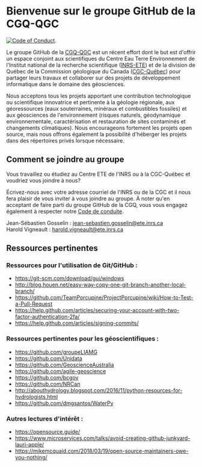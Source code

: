 # Bienvenue sur le groupe GitHub de la CGQ-QGC
[![Code of Conduct](https://img.shields.io/badge/%E2%9D%A4-code%20of%20conduct-blue.svg?style=flat)](./code-of-conduct.md).

Le groupe GitHub de la [CGQ-QGC](http://cgq-qgc.ca) est un récent effort dont le but est d'offrir un
espace conjoint aux scientifiques du Centre Eau Terre Environnement de l'Institut
national de la recherche scientifique ([INRS-ETE](http://www.ete.inrs.ca/ete/))
et de la division de Québec de la Commission géologique du Canada
([CGC-Québec](https://www.rncan.gc.ca/sciences-terre/sciences/geologie/cgc/17101))
pour partager leurs travaux et collaborer sur des projets de développement
informatique dans le domaine des géosciences.

Nous acceptons tous les projets apportant une contribution
technologique ou scientifique innovatrice et pertinente à la géologie
régionale, aux géoressources (eaux souterraines, minéraux et combustibles
fossiles) et aux géosciences de l'environnement (risques naturels, géodynamique
environnementale, caractérisation et restauration de sites contaminés
et changements climatiques). Nous encourageons fortement les projets
open source, mais nous offrons également la possibilité d'héberger
les projets dans des répertoires privés lorsque nécessaire.

## Comment se joindre au groupe

Vous travaillez ou étudiez au Centre ETE de l'INRS ou à la CGC-Québec
et voudriez vous joindre à nous?

Écrivez-nous avec votre adresse courriel de l'INRS ou de la CGC et il nous fera plaisir de vous
inviter à vous joindre au groupe.
À noter qu'en acceptant de faire parti du groupe GitHub
de la CGQ, vous vous engagez également à respecter notre 
[Code de conduite](./code-of-conduct.md).

Jean-Sébastien Gosselin : [jean-sebastien.gosselin@ete.inrs.ca](mailto:jean-sebastien.gosselin@ete.inrs.ca)<br>
Harold Vigneault : [harold.vigneault@ete.inrs.ca](mailto:harold.vigneault@ete.inrs.ca)

## Ressources pertinentes

### Ressources pour l'utilisation de Git/GitHub :

- https://git-scm.com/download/gui/windows
- http://blog.houen.net/easy-way-copy-one-git-branch-another-local-branch/
- https://github.com/TeamPorcupine/ProjectPorcupine/wiki/How-to-Test-a-Pull-Request
- https://help.github.com/articles/securing-your-account-with-two-factor-authentication-2fa/
- https://help.github.com/articles/signing-commits/

### Ressources pertinentes pour les géoscientifiques :

- https://github.com/groupeLIAMG
- https://github.com/Unidata
- https://github.com/GeoscienceAustralia
- https://github.com/agile-geoscience
- https://github.com/bcgov
- https://github.com/NRCan
- http://abouthydrology.blogspot.com/2016/11/python-resources-for-hydrologists.html
- https://github.com/dmgsantos/WaterPy

### Autres lectures d'intérêt :

- https://opensource.guide/
- https://www.microservices.com/talks/avoid-creating-github-junkyard-lauri-apple/
- https://mikemcquaid.com/2018/03/19/open-source-maintainers-owe-you-nothing/
